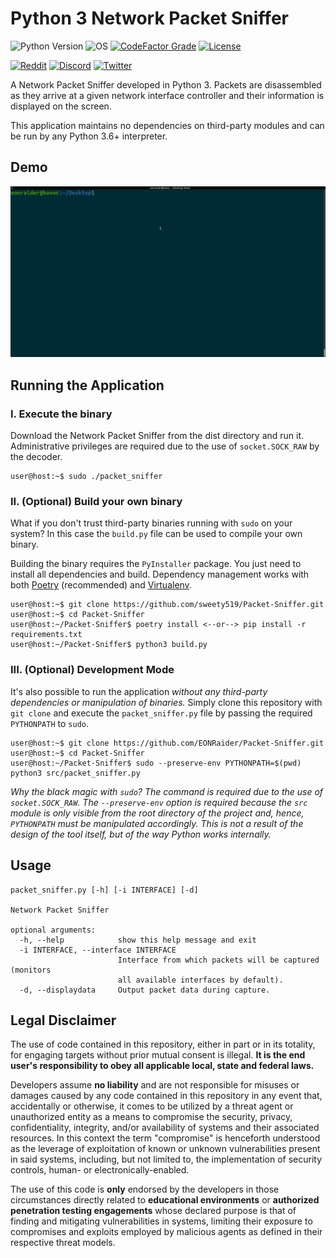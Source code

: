 # Python 3 Network Packet Sniffer

![Python Version](https://img.shields.io/badge/python-3.6+-blue?style=for-the-badge&logo=python)
![OS](https://img.shields.io/badge/OS-GNU%2FLinux-red?style=for-the-badge&logo=linux)
[![CodeFactor Grade](https://img.shields.io/codefactor/grade/github/EONRaider/Packet-Sniffer?label=CodeFactor&logo=codefactor&style=for-the-badge)](https://www.codefactor.io/repository/github/eonraider/packet-sniffer)
[![License](https://img.shields.io/github/license/EONRaider/Packet-Sniffer?style=for-the-badge)](https://github.com/EONRaider/Packet-Sniffer/blob/master/LICENSE)

[![Reddit](https://img.shields.io/badge/Reddit-EONRaider-FF4500?style=flat-square&logo=reddit)](https://www.reddit.com/user/eonraider)
[![Discord](https://img.shields.io/badge/Discord-EONRaider-7289DA?style=flat-square&logo=discord)](https://discord.gg/KVjWBptv)
[![Twitter](https://img.shields.io/badge/Twitter-eon__raider-38A1F3?style=flat-square&logo=twitter)](https://twitter.com/intent/follow?screen_name=eon_raider)

A Network Packet Sniffer developed in Python 3. Packets are disassembled
as they arrive at a given network interface controller and their information
is displayed on the screen.

This application maintains no dependencies on third-party modules and can be
run by any Python 3.6+ interpreter.

## Demo
![demo](https://github.com/EONRaider/static/blob/02a36787c0c2253e26c0e934b7c57a54181ccd55/packet-sniffer/demo.gif)

## Running the Application
### I. Execute the binary
Download the Network Packet Sniffer from the dist directory and run it. 
Administrative privileges are required due to the use of `socket.SOCK_RAW` by the
decoder.
```shell
user@host:~$ sudo ./packet_sniffer
```

### II. (Optional) Build your own binary
What if you don't trust third-party binaries running with `sudo` on your system? In this 
case the `build.py` file can be used to compile your own binary.

Building the binary requires the `PyInstaller` package. You just need to install all dependencies and build. 
Dependency management works with both [Poetry](https://python-poetry.org/) (recommended) and [Virtualenv](https://virtualenv.pypa.io/en/latest/). 
```shell
user@host:~$ git clone https://github.com/sweety519/Packet-Sniffer.git
user@host:~$ cd Packet-Sniffer
user@host:~/Packet-Sniffer$ poetry install <--or--> pip install -r requirements.txt
user@host:~/Packet-Sniffer$ python3 build.py
```

### III. (Optional) Development Mode
It's also possible to run the application *without any third-party dependencies or 
manipulation of binaries.* Simply clone this repository with `git clone` and execute 
the `packet_sniffer.py` file by passing the required `PYTHONPATH` to `sudo`.
```shell
user@host:~$ git clone https://github.com/EONRaider/Packet-Sniffer.git
user@host:~$ cd Packet-Sniffer
user@host:~/Packet-Sniffer$ sudo --preserve-env PYTHONPATH=$(pwd) python3 src/packet_sniffer.py
```
*Why the black magic with `sudo`? The command is required due to the use of `socket.SOCK_RAW`. 
The `--preserve-env` option is required because the `src` module is only visible from the 
root directory of the project and, hence, `PYTHONPATH` must be manipulated accordingly. This 
is not a result of the design of the tool itself, but of the way Python works internally.*

## Usage
```
packet_sniffer.py [-h] [-i INTERFACE] [-d]

Network Packet Sniffer

optional arguments:
  -h, --help            show this help message and exit
  -i INTERFACE, --interface INTERFACE
                        Interface from which packets will be captured (monitors
                        all available interfaces by default).
  -d, --displaydata     Output packet data during capture.
```

## Legal Disclaimer
The use of code contained in this repository, either in part or in its totality,
for engaging targets without prior mutual consent is illegal. **It is
the end user's responsibility to obey all applicable local, state and
federal laws.**

Developers assume **no liability** and are not
responsible for misuses or damages caused by any code contained
in this repository in any event that, accidentally or otherwise, it comes to
be utilized by a threat agent or unauthorized entity as a means to compromise
the security, privacy, confidentiality, integrity, and/or availability of
systems and their associated resources. In this context the term "compromise" is
henceforth understood as the leverage of exploitation of known or unknown vulnerabilities
present in said systems, including, but not limited to, the implementation of
security controls, human- or electronically-enabled.

The use of this code is **only** endorsed by the developers in those
circumstances directly related to **educational environments** or
**authorized penetration testing engagements** whose declared purpose is that
of finding and mitigating vulnerabilities in systems, limiting their exposure
to compromises and exploits employed by malicious agents as defined in their
respective threat models.
